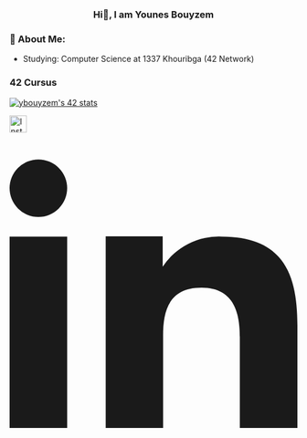 ### <p align="center"><b>Hi👋, I am Younes Bouyzem</b></p>

### 📘 About Me:
- Studying: Computer Science at 1337 Khouribga (42 Network)

### 42 Cursus
<a href="https://github.com/oakoudad/badge42"><img src="https://badge.mediaplus.ma/darkblue/ybouyzem" alt="ybouyzem's 42 stats" /></a>

<p><a href="https://www.instagram.com/bouyzem.younes" target="_blank"><img src="https://raw.githubusercontent.com/rahuldkjain/github-profile-readme-generator/master/src/images/icons/Social/instagram.svg" alt="Instagram" width="30" height="30"></a></p>

<p>
  <a href="https://www.linkedin.com/in/bouyzem-younes-0b6308240/?originalSubdomain=ma" target="_blank">
    <svg class="w-6 h-6 text-gray-800 dark:text-white" fill="currentColor" viewBox="0 0 15 15">
      <path fill-rule="evenodd" d="M7.979 5v1.586a3.5 3.5 0 0 1 3.082-1.574C14.3 5.012 15 7.03 15 9.655V15h-3v-4.738c0-1.13-.229-2.584-1.995-2.584-1.713 0-2.005 1.23-2.005 2.5V15H5.009V5h2.97ZM3 2.487a1.5 1.5 0 1 1-3 0 1.5 1.5 0 0 1 3 0Z" clip-rule="evenodd"/>
      <path d="M3 5.012H0V15h3V5.012Z"/>
    </svg>
  </a>
</p>




<!--
**ybouyzem/ybouyzem** is a ✨ _special_ ✨ repository because its `README.md` (this file) appears on your GitHub profile.

Here are some ideas to get you started:

- 🔭 I’m currently working on ...
- 🌱 I’m currently learning ...
- 👯 I’m looking to collaborate on ...
- 🤔 I’m looking for help with ...
- 💬 Ask me about ...
- 📫 How to reach me: ...
- 😄 Pronouns: ...
- ⚡ Fun fact: ...
-->
